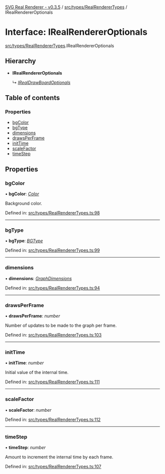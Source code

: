 [SVG Real Renderer - v0.3.5](../docs.md) / [src/types/RealRendererTypes](../modules/src_types_realrenderertypes.md) / IRealRendererOptionals

# Interface: IRealRendererOptionals

[src/types/RealRendererTypes](../modules/src_types_realrenderertypes.md).IRealRendererOptionals

## Hierarchy

* **IRealRendererOptionals**

  ↳ [*IRealDrawBoardOptionals*](src_types_realdrawboardtypes.irealdrawboardoptionals.md)

## Table of contents

### Properties

- [bgColor](src_types_realrenderertypes.irealrendereroptionals.md#bgcolor)
- [bgType](src_types_realrenderertypes.irealrendereroptionals.md#bgtype)
- [dimensions](src_types_realrenderertypes.irealrendereroptionals.md#dimensions)
- [drawsPerFrame](src_types_realrenderertypes.irealrendereroptionals.md#drawsperframe)
- [initTime](src_types_realrenderertypes.irealrendereroptionals.md#inittime)
- [scaleFactor](src_types_realrenderertypes.irealrendereroptionals.md#scalefactor)
- [timeStep](src_types_realrenderertypes.irealrendereroptionals.md#timestep)

## Properties

### bgColor

• **bgColor**: [*Color*](../modules/src_types_realrenderertypes.md#color)

Background color.

Defined in: [src/types/RealRendererTypes.ts:98](https://github.com/HarshKhandeparkar/svg-real-renderer/blob/f34f0c8/src/types/RealRendererTypes.ts#L98)

___

### bgType

• **bgType**: [*BGType*](../modules/src_types_realrenderertypes.md#bgtype)

Defined in: [src/types/RealRendererTypes.ts:99](https://github.com/HarshKhandeparkar/svg-real-renderer/blob/f34f0c8/src/types/RealRendererTypes.ts#L99)

___

### dimensions

• **dimensions**: [*GraphDimensions*](../modules/src_types_realrenderertypes.md#graphdimensions)

Defined in: [src/types/RealRendererTypes.ts:94](https://github.com/HarshKhandeparkar/svg-real-renderer/blob/f34f0c8/src/types/RealRendererTypes.ts#L94)

___

### drawsPerFrame

• **drawsPerFrame**: *number*

Number of updates to be made to the graph per frame.

Defined in: [src/types/RealRendererTypes.ts:103](https://github.com/HarshKhandeparkar/svg-real-renderer/blob/f34f0c8/src/types/RealRendererTypes.ts#L103)

___

### initTime

• **initTime**: *number*

Initial value of the internal time.

Defined in: [src/types/RealRendererTypes.ts:111](https://github.com/HarshKhandeparkar/svg-real-renderer/blob/f34f0c8/src/types/RealRendererTypes.ts#L111)

___

### scaleFactor

• **scaleFactor**: *number*

Defined in: [src/types/RealRendererTypes.ts:112](https://github.com/HarshKhandeparkar/svg-real-renderer/blob/f34f0c8/src/types/RealRendererTypes.ts#L112)

___

### timeStep

• **timeStep**: *number*

Amount to increment the internal time by each frame.

Defined in: [src/types/RealRendererTypes.ts:107](https://github.com/HarshKhandeparkar/svg-real-renderer/blob/f34f0c8/src/types/RealRendererTypes.ts#L107)
